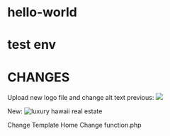 # hello-world
test env
================
CHANGES
================
Upload new logo file and change alt text
previous:
<img src="http://kukuiula.com/wp-content/uploads/2014/11/logo.png" class="nav-brand-logo"/>

New:
<img src="http://kukuiula.com/wp-content/uploads/2015/02/kukuiula-luxury-real-estate.png" class="nav-brand-logo" alt="luxury hawaii real estate"/>

Change Template Home
Change function.php

